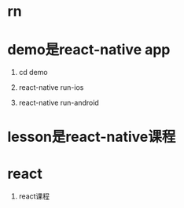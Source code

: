 # rn

# demo是react-native app

1. cd demo

1. react-native run-ios

1. react-native run-android


# lesson是react-native课程

# react

1. react课程

